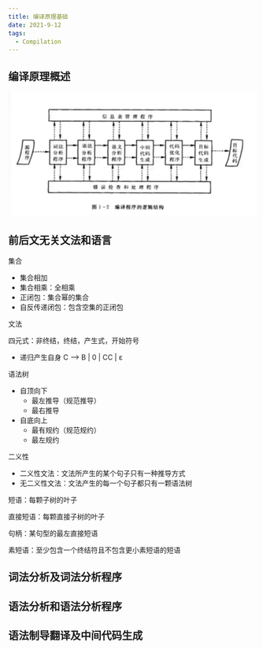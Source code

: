 ```yaml
---
title: 编译原理基础
date: 2021-9-12
tags:
  - Compilation
---
```


## 编译原理概述

<img src="../../../.vuepress/public/img/QQ截图20221106140610.png">

## 前后文无关文法和语言

集合

- 集合相加
- 集合相乘：全相乘
- 正闭包：集合幂的集合
- 自反传递闭包：包含空集的正闭包

文法

四元式：非终结，终结，产生式，开始符号

- 递归产生自身 C ——> B | 0 | CC | ε

语法树

- 自顶向下
  - 最左推导（规范推导）
  - 最右推导
- 自底向上
  - 最有规约（规范规约）
  - 最左规约

二义性

- 二义性文法：文法所产生的某个句子只有一种推导方式
- 无二义性文法：文法产生的每一个句子都只有一颗语法树

短语：每颗子树的叶子

直接短语：每颗直接子树的叶子

句柄：某句型的最左直接短语

素短语：至少包含一个终结符且不包含更小素短语的短语

## 词法分析及词法分析程序

## 语法分析和语法分析程序

## 语法制导翻译及中间代码生成

